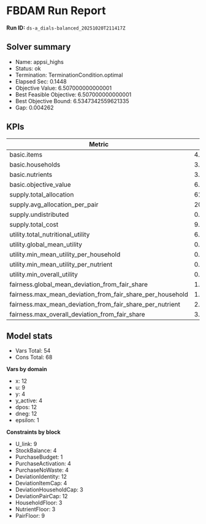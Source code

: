 # FBDAM Run Report

**Run ID:** `ds-a_dials-balanced_20251020T211417Z`

## Solver summary
- Name: appsi_highs
- Status: ok
- Termination: TerminationCondition.optimal
- Elapsed Sec: 0.1448
- Objective Value: 6.507000000000001
- Best Feasible Objective: 6.507000000000001
- Best Objective Bound: 6.5347342559621335
- Gap: 0.004262

## KPIs
| Metric | Value |
|---|---|
| basic.items | 4.0 |
| basic.households | 3.0 |
| basic.nutrients | 3.0 |
| basic.objective_value | 6.507 |
| supply.total_allocation | 61.0 |
| supply.avg_allocation_per_pair | 20.33333 |
| supply.undistributed | 0.0 |
| supply.total_cost | 9.9 |
| utility.total_nutritional_utility | 6.507 |
| utility.global_mean_utility | 0.723 |
| utility.min_mean_utility_per_household | 0.65925 |
| utility.min_mean_utility_per_nutrient | 0.3761 |
| utility.min_overall_utility | 0.3615 |
| fairness.global_mean_deviation_from_fair_share | 1.16667 |
| fairness.max_mean_deviation_from_fair_share_per_household | 1.5 |
| fairness.max_mean_deviation_from_fair_share_per_nutrient | 2.07407 |
| fairness.max_overall_deviation_from_fair_share | 3.11111 |

## Model stats
- Vars Total: 54
- Cons Total: 68

**Vars by domain**
- x: 12
- u: 9
- y: 4
- y_active: 4
- dpos: 12
- dneg: 12
- epsilon: 1

**Constraints by block**
- U_link: 9
- StockBalance: 4
- PurchaseBudget: 1
- PurchaseActivation: 4
- PurchaseNoWaste: 4
- DeviationIdentity: 12
- DeviationItemCap: 4
- DeviationHouseholdCap: 3
- DeviationPairCap: 12
- HouseholdFloor: 3
- NutrientFloor: 3
- PairFloor: 9
